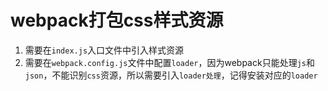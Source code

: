 # webpack打包css样式资源

1. 需要在`index.js`入口文件中引入样式资源
2. 需要在`webpack.config.js`文件中配置`loader`，因为webpack只能处理`js`和`json`，不能识别`css`资源，所以需要引入`loader处理`，记得安装对应的`loader`


